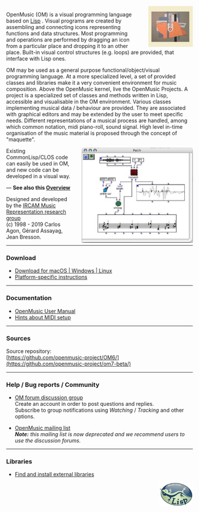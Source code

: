 

<img src="images/omlogo.gif" width="120px" align="right" style="margin: 0px 0px 0px 30px;">
          
OpenMusic (OM) is a visual programming language based on [Lisp](http://www.gigamonkeys.com/book/introduction-why-lisp.html)
. Visual programs are created by assembling and connecting icons representing functions and data structures. Most programming and operations are performed by dragging an icon from a particular place and dropping it to an other place. Built-in visual control structures (e.g. loops) are provided, that interface with Lisp ones.

OM may be used as a general purpose functional/object/visual programming language. At a more specialized level, a set of provided classes and libraries make it a very convenient environment for music composition. Above the OpenMusic kernel, live the OpenMusic Projects. A project is a specialized set of classes and methods written in Lisp, accessible and visualisable in the OM environment. Various classes implementing musical data / behaviour are provided. They are associated with graphical editors and may be extended by the user to meet specific needs. Different representations of a musical process are handled, among which common notation, midi piano-roll, sound signal. High level in-time organisation of the music material is proposed through the concept of "maquette".

<img src="images/patch2.jpg" width="300px" align="right" style="margin: 0px 0px 0px 30px;">

Existing CommonLisp/CLOS code can easily be used in OM, and new code can be developed in a visual way.


— **See also this [Overview](overview)**


Designed and developed by the [IRCAM Music Representation research group](http://repmus.ircam.fr)          
(c) 1998 - 2019 Carlos Agon, Gérard Assayag, Jean Bresson.

 
------

### Download

- [Download for macOS \| Windows \| Linux](https://github.com/openmusic-project/OM6/releases/latest)
- [Platform-specific instructions](download)

------

### Documentation

- [OpenMusic User Manual](http://support.ircam.fr/docs/om/om6-manual/)
- [Hints about MIDI setup](doc/midi)


------

### Sources

Source repository:       
[https://github.com/openmusic-project/OM6/](https://github.com/openmusic-project/om7-beta/)


------


### Help / Bug reports / Community

- [OM forum discussion group](https://discussion.forum.ircam.fr/c/openmusic)     
Create an account in order to post questions and replies.    
Subscribe to group notifications using _Watching_ / _Tracking_ and other options.


- [OpenMusic mailing list](http://listes.ircam.fr/wws/info/openmusic)     
_**Note:** this mailing list is now deprecated and we recommend users to use the discussion forums._

------

### Libraries 

- [Find and install external libraries](https://openmusic-project.github.io/libraries)

<img src="./images/lisp.jpg" width="90pix" margin="10px" align="right">






